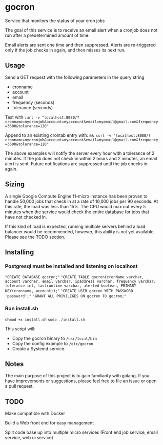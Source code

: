 # gocron
Service that monitors the status of your cron jobs

The goal of this service is to receive an email alert when a cronjob does
not run after a predetermined amount of time.

Email alerts are sent one time and then suppressed. Alerts are re-triggered only if the job checks in again, and then misses its next run.

## Usage
Send a GET request with the following parameters in the query string
- cronname
- account
- email
- frequency (seconds)
- tolerance (seconds)

Test with
`curl -v "localhost:8080/?cronname=mycronjob&account=myaccount&email=myemail@gmail.com&frequency=3600&tolerance=120"`

Append to an existing crontab entry with:
`&& curl -v "localhost:8080/?cronname=mycronjob&account=myaccount&email=myemail@gmail.com&frequency=3600&tolerance=120"`


The above examples will notify the server every hour with a tolerance of 2 minutes. If the job does not check in within 2 hours and 2 minutes, an email alert is sent. Future notifications are suppressed until the job checks in again.

## Sizing
A single Google Compute Engine f1-micro instance has been proven to handle 50,000 jobs
that check in at a rate of 10,000 jobs per 90 seconds. At this rate, the load was less than
15%. The CPU would max out every 5 minutes when the service would check the entire database
for jobs that have not checked in.

If this kind of load is expected, running multiple servers behind a load balancer would be
recommended, however, this ability is not yet available. Please see the TODO section.


## Installing

### Postgresql must be installed and listening on localhost
`"CREATE DATABASE gocron;"`
`"CREATE TABLE gocron(cronName varchar, account varchar, email varchar, ipaddress varchar, frequency varchar, tolerance int, lastruntime varchar, alerted boolean, PRIMARY KEY(cronname, account));"`
`"CREATE USER gocron WITH PASSWORD 'password';"`
`"GRANT ALL PRIVILEGES ON gocron TO gocron;"`

### Run install.sh
`chmod +x install.sh`
`sudo ./install.sh`

This script will:
- Copy the gocron binary to `/usr/local/bin`
- Copy the config example to `/etc/gocron`
- Create a Systemd service

## Notes
The main purpose of this project is to gain familiarity with golang. If you have improvements or suggestions, please feel free to file an issue or open a pull request.

## TODO

Make compatible with Docker

Build a Web front end for easy management

Split code base up into multiple micro services (Front end job service, email service, web ui service)

